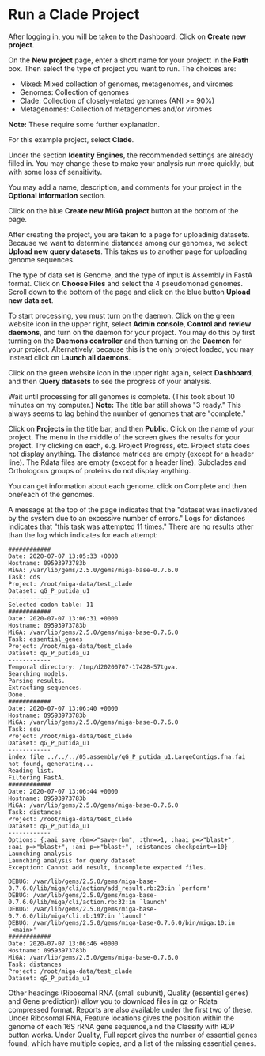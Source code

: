 # Run a Clade Project

After logging in, you will be taken to the Dashboard. Click on **Create new project**.

On the **New project** page, enter a short name for your projectt in the **Path** box. Then select the type of project you want to run. The choices are:

- Mixed: Mixed collection of genomes, metagenomes, and viromes
- Genomes: Collection of genomes
- Clade: Collection of closely-related genomes (ANI >= 90%)
- Metagenomes: Collection of metagenomes and/or viromes

**Note:** These require some further explanation.

For this example project, select **Clade**.

Under the section **Identity Engines**, the recommended settings are already filled in. You may change these to make your analysis run more quickly, but with some loss of sensitivity.

You may add a name, description, and comments for your project in the **Optional information** section.

Click on the blue **Create new MiGA **project**** button at the bottom of the page.

After creating the project, you are taken to a page for uploadinig datasets. Because we want to determine distances among our genomes, we select **Upload new query datasets**. This takes us to another page for uploading genome sequences.

The type of data set is Genome, and the type of input is Assembly in FastA format. Click on **Choose Files** and select the 4 pseudomonad genomes. Scroll down to the bottom of the page and click on the blue button **Upload new data set**.

To start processing, you must turn on the daemon. Click on the green website icon in the upper right, select **Admin console**, **Control and review daemons**, and turn on the daemon for your project. You may do this by first turning on the **Daemons controller** and then turning on the **Daemon** for your project. Alternatively, because this is the only project loaded, you may instead click on **Launch all daemons**.

Click on the green website icon in the upper right again, select **Dashboard**, and then **Query datasets** to see the progress of your analysis. 

Wait until processing for all genomes is complete. (This took about 10 minutes on my computer.) **Note:** The title bar still shows "3 ready." This always seems to lag behind the number of genomes that are "complete."

Click on **Projects** in the title bar, and then **Public**. Click on the name of your project. The menu in the middle of the screen gives the results for your project. Try clicking on each, e.g. Project Progress, etc. 
Project stats does not display anything.
The distance matrices are empty (except for a header line).
The Rdata files are empty (except for a header line).
Subclades and Orthologous groups of proteins do not display anything.

You can get information about each genome. click on Complete and then one/each of the genomes.

A message at the top of the page indicates that the "dataset was inactivated by the system due to an excessive number of errors." 
Logs for distances indicates that "this task was attempted 11 times." There are no results other than the log which indicates for each attempt:

```
############
Date: 2020-07-07 13:05:33 +0000
Hostname: 09593973783b
MiGA: /var/lib/gems/2.5.0/gems/miga-base-0.7.6.0
Task: cds
Project: /root/miga-data/test_clade
Dataset: qG_P_putida_u1
------------
Selected codon table: 11
############
Date: 2020-07-07 13:06:31 +0000
Hostname: 09593973783b
MiGA: /var/lib/gems/2.5.0/gems/miga-base-0.7.6.0
Task: essential_genes
Project: /root/miga-data/test_clade
Dataset: qG_P_putida_u1
------------
Temporal directory: /tmp/d20200707-17428-57tgva.
Searching models.
Parsing results.
Extracting sequences.
Done.
############
Date: 2020-07-07 13:06:40 +0000
Hostname: 09593973783b
MiGA: /var/lib/gems/2.5.0/gems/miga-base-0.7.6.0
Task: ssu
Project: /root/miga-data/test_clade
Dataset: qG_P_putida_u1
------------
index file ../../../05.assembly/qG_P_putida_u1.LargeContigs.fna.fai not found, generating...
Reading list.
Filtering FastA.
############
Date: 2020-07-07 13:06:44 +0000
Hostname: 09593973783b
MiGA: /var/lib/gems/2.5.0/gems/miga-base-0.7.6.0
Task: distances
Project: /root/miga-data/test_clade
Dataset: qG_P_putida_u1
------------
Options: {:aai_save_rbm=>"save-rbm", :thr=>1, :haai_p=>"blast+", :aai_p=>"blast+", :ani_p=>"blast+", :distances_checkpoint=>10}
Launching analysis
Launching analysis for query dataset
Exception: Cannot add result, incomplete expected files.

DEBUG: /var/lib/gems/2.5.0/gems/miga-base-0.7.6.0/lib/miga/cli/action/add_result.rb:23:in `perform'
DEBUG: /var/lib/gems/2.5.0/gems/miga-base-0.7.6.0/lib/miga/cli/action.rb:32:in `launch'
DEBUG: /var/lib/gems/2.5.0/gems/miga-base-0.7.6.0/lib/miga/cli.rb:197:in `launch'
DEBUG: /var/lib/gems/2.5.0/gems/miga-base-0.7.6.0/bin/miga:10:in `<main>'
############
Date: 2020-07-07 13:06:46 +0000
Hostname: 09593973783b
MiGA: /var/lib/gems/2.5.0/gems/miga-base-0.7.6.0
Task: distances
Project: /root/miga-data/test_clade
Dataset: qG_P_putida_u1
```
Other headings (Ribosomal RNA (small subunit), Quality (essential genes) and Gene prediction)) allow you to download files in gz or Rdata compressed format. Reports are also available under the first two of these. Under Ribosomal RNA, Feature locations gives the position within the genome of each 16S rRNA gene sequence,a nd the Classify with RDP button works. Under Quality, Full report gives the number of essential genes found, which have multiple copies, and a list of the missing essential genes.





